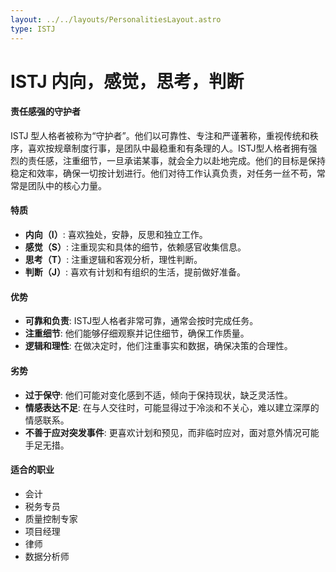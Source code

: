 ```yaml
---
layout: ../../layouts/PersonalitiesLayout.astro
type: ISTJ
---
```

# ISTJ 内向，感觉，思考，判断

#### 责任感强的守护者
ISTJ 型人格者被称为“守护者”。他们以可靠性、专注和严谨著称，重视传统和秩序，喜欢按规章制度行事，是团队中最稳重和有条理的人。ISTJ型人格者拥有强烈的责任感，注重细节，一旦承诺某事，就会全力以赴地完成。他们的目标是保持稳定和效率，确保一切按计划进行。他们对待工作认真负责，对任务一丝不苟，常常是团队中的核心力量。

#### 特质
- **内向（I）**: 喜欢独处，安静，反思和独立工作。
- **感觉（S）**: 注重现实和具体的细节，依赖感官收集信息。
- **思考（T）**: 注重逻辑和客观分析，理性判断。
- **判断（J）**: 喜欢有计划和有组织的生活，提前做好准备。

#### 优势
- **可靠和负责**: ISTJ型人格者非常可靠，通常会按时完成任务。
- **注重细节**: 他们能够仔细观察并记住细节，确保工作质量。
- **逻辑和理性**: 在做决定时，他们注重事实和数据，确保决策的合理性。

#### 劣势
- **过于保守**: 他们可能对变化感到不适，倾向于保持现状，缺乏灵活性。
- **情感表达不足**: 在与人交往时，可能显得过于冷淡和不关心，难以建立深厚的情感联系。
- **不善于应对突发事件**: 更喜欢计划和预见，而非临时应对，面对意外情况可能手足无措。

#### 适合的职业
- 会计
- 税务专员
- 质量控制专家
- 项目经理
- 律师
- 数据分析师